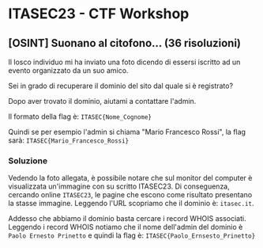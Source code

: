# ITASEC23 - CTF Workshop

## [OSINT] Suonano al citofono... (36 risoluzioni)

Il losco individuo mi ha inviato una foto dicendo di essersi iscritto ad un evento organizzato da un suo amico.

Sei in grado di recuperare il dominio del sito dal quale si è registrato?

Dopo aver trovato il dominio, aiutami a contattare l'admin.

Il formato della flag è: `ITASEC{Nome_Cognome}`

Quindi se per esempio l'admin si chiama "Mario Francesco Rossi", la flag sarà: `ITASEC{Mario_Francesco_Rossi}`

### Soluzione

Vedendo la foto allegata, è possibile notare che sul monitor del computer è visualizzata un'immagine con su scritto ITASEC23. Di conseguenza, cercando online `ITASEC23`, le pagine che escono come risultato presentano la stasse immagine. Leggendo l'URL scopriamo che il dominio è: `itasec.it`.

Addesso che abbiamo il dominio basta cercare i record WHOIS associati. Leggendo i record WHOIS notiamo che il nome dell'admin del dominio è `Paolo Ernesto Prinetto` e quindi la flag è: `ITASEC{Paolo_Ernsesto_Prinetto}`
